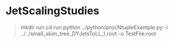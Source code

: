 # JetScalingStudies


> mkdir run
> cd run
> python ../python/procNtupleExample.py -i ../../small_skim_tree_DYJetsToLL_1.root  -o TestFile.root

